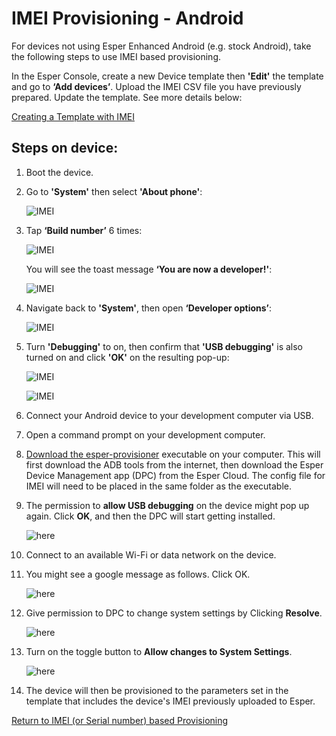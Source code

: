 # IMEI Provisioning - Android

For devices not using Esper Enhanced Android (e.g. stock Android), take the following steps to use IMEI based provisioning.

In the Esper Console, create a new Device template then **'Edit'** the template and go to **‘Add devices’**. Upload the IMEI CSV file you have previously prepared. Update the template. See more details below:

[Creating a Template with IMEI](../../../device-template/imei-provisioning-template/index.md)

## Steps on device:

1.  Boot the device.
2.  Go to **'System'** then select **'About phone'**:

    ![IMEI](../../../../assets/OLD_DASHBOARD/2_IMEI.png)

3. Tap **‘Build number’** 6 times:

    ![IMEI](../../../../assets/OLD_DASHBOARD/3_IMEI.png)

    You will see the toast message **‘You are now a developer!'**:

    ![IMEI](../../../../assets/OLD_DASHBOARD/4_IMEI.png)

4. Navigate back to **'System'**, then open **‘Developer options’**:

    ![IMEI](../../../../assets/OLD_DASHBOARD/5_IMEI.png)

5. Turn **'Debugging'** to on, then confirm that **'USB debugging'** is also turned on and click **'OK'** on the resulting pop-up:

    ![IMEI](../../../../assets/OLD_DASHBOARD/6_IMEI.png)

    ![IMEI](../../../../assets/OLD_DASHBOARD/7_IMEI.png)

6. Connect your Android device to your development computer via USB.

7. Open a command prompt on your development computer.

8. [Download the esper-provisioner](../../adb-provisioning/downloadexecutable.md) executable on your computer. This will first download the ADB tools from the internet, then download the Esper Device Management app (DPC) from the Esper Cloud. The config file for IMEI will need to be placed in the same folder as the executable.

9. The permission to **allow USB debugging** on the device might pop up again. Click **OK**, and then the DPC will start getting installed.

    ![here](../../../images/5_ADB.png)

10. Connect to an available Wi-Fi or data network on the device.

11. You might see a google message as follows. Click OK.

    ![here](../../../images/9_PD.png)

12. Give permission to DPC to change system settings by Clicking **Resolve**.

    ![here](../../../images/10_PD.png)

13. Turn on the toggle button to **Allow changes to System Settings**.

    ![here](../../../images/11_PD.png)

14. The device will then be provisioned to the parameters set in the template that includes the device's IMEI previously uploaded to Esper.

[Return to IMEI (or Serial number) based Provisioning](../index.md)
